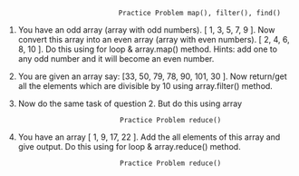                                 Practice Problem map(), filter(), find()
1) You have an odd array (array with odd numbers). [ 1, 3, 5, 7, 9 ].
Now convert this array into an even array (array with even
numbers). [ 2, 4, 6, 8, 10 ]. Do this using for loop & array.map()
method. Hints: add one to any odd number and it will become an even
number.

2) You are given an array say: [33, 50, 79, 78, 90, 101, 30 ]. Now
return/get all the elements which are divisible by 10 using
array.filter() method.

3) Now do the same task of question 2. But do this using array

                                Practice Problem reduce()
1) You have an array [ 1, 9, 17, 22 ]. Add the all elements
of this array and give output. Do this using for loop &
array.reduce() method. 

                                Practice Problem reduce()
